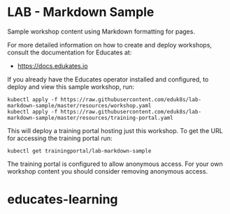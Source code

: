 LAB - Markdown Sample
=====================

Sample workshop content using Markdown formatting for pages.

For more detailed information on how to create and deploy workshops, consult
the documentation for Educates at:

* https://docs.edukates.io

If you already have the Educates operator installed and configured, to
deploy and view this sample workshop, run:

```
kubectl apply -f https://raw.githubusercontent.com/eduk8s/lab-markdown-sample/master/resources/workshop.yaml
kubectl apply -f https://raw.githubusercontent.com/eduk8s/lab-markdown-sample/master/resources/training-portal.yaml
```

This will deploy a training portal hosting just this workshop. To get the
URL for accessing the training portal run:

```
kubectl get trainingportal/lab-markdown-sample
```

The training portal is configured to allow anonymous access. For your own
workshop content you should consider removing anonymous access.
# educates-learning

